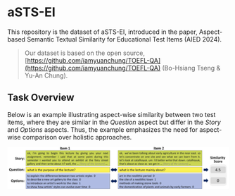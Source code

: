# aSTS-EI
This repository is the dataset of aSTS-EI, introduced in the paper, Aspect-based Semantic Textual Similarity for Educational Test Items (AIED 2024).

> Our dataset is based on the open source, [https://github.com/iamyuanchung/TOEFL-QA](https://github.com/iamyuanchung/TOEFL-QA) (Bo-Hsiang Tseng & Yu-An Chung).

## Task Overview
Below is an example illustrating aspect-wise similarity between two test items, where they are similar in the *Question* aspect but differ in the *Story* and *Options* aspects. Thus, the example emphasizes the need for aspect-wise comparison over holistic approaches.

![plot](aSTS_overview.png)